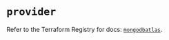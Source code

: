 # `provider`

Refer to the Terraform Registry for docs: [`mongodbatlas`](https://registry.terraform.io/providers/mongodb/mongodbatlas/1.17.6/docs).
